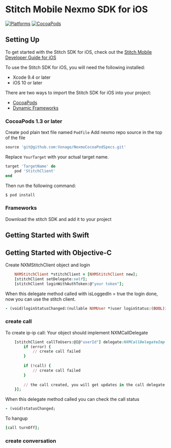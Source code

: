 # Stitch Mobile Nexmo SDK for iOS
[![Platforms](https://img.shields.io/badge/platform-ios%7Cosx-lightgrey.svg)]()
[![CocoaPods](https://img.shields.io/badge/podspec-v0.1-blue.svg)]()

## Setting Up

To get started with the Stitch SDK for iOS, check out the [Stitch Mobile Developer Guide for iOS](devral-linkurl)

To use the Stitch SDK for iOS, you will need the following installed:

* Xcode 9.4 or later
* iOS 10 or later

There are two ways to import the Stitch SDK for iOS into your project:

* [CocoaPods](https://cocoapods.org/)
* [Dynamic Frameworks](devral-linkurl)

### CocoaPods 1.3 or later

Create pod plain text file named `Podfile`
Add nexmo repo source in the top of the file

```ruby
source 'git@github.com:Vonage/NexmoCocoaPodSpecs.git'
```

Replace `YourTarget` with your actual target name.

```ruby
target 'TargetName' do
    pod 'StitchClient'
end
```

Then run the following command:

```ruby
$ pod install
```

### Frameworks
Download the stitch SDK and add it to your project

## Getting Started with Swift



## Getting Started with Objective-C

Create NXMStitchClient object and login
```ruby
    NXMStitchClient *stitchClient = [NXMStitchClient new];
    [stitchClient setDelegate:self];
    [stitchClient loginWithAuthToken:@"your token"];
```

When this delegate method called with isLoggedIn = true the login done, now you can use the stitch client.

```ruby
- (void)loginStatusChanged:(nullable NXMUser *)user loginStatus:(BOOL)isLoggedIn withError:(nullable NSError *)error;
```

### create call

To create ip-ip call:
Your object should implement NXMCallDelegate
```ruby
    [stitchClient callToUsers:@[@"userId"] delegate:NXMCallDelegateImp completion:^(NSError * _Nullable error, NXMCall * _Nullable call) {
        if (error) {
            // create call failed
        }
        
        if (!call) {
            // create call failed
        }
        
        // the call created, you will get updates in the call delegate (NXMCallDelegateClass)
    }];
```

When this delegate method called you can check the call status
```ruby
- (void)statusChanged;
```

To hangup
```ruby
[call turnOff];
```
### create conversation



